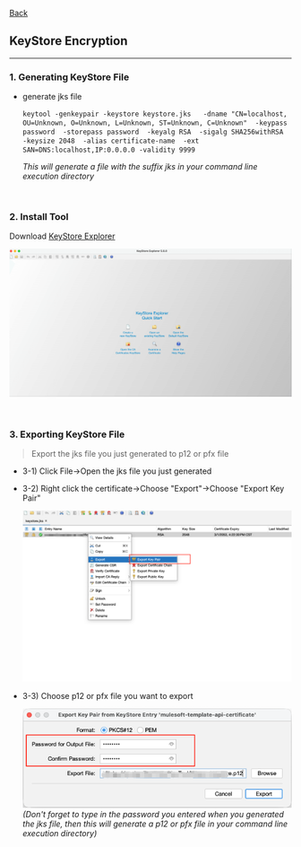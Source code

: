 [Back](README.md)

## KeyStore Encryption

<hr>


### 1. Generating KeyStore File

- generate jks file

  ```shell
  keytool -genkeypair -keystore keystore.jks   -dname "CN=localhost, OU=Unknown, O=Unknown, L=Unknown, ST=Unknown, C=Unknown"  -keypass password  -storepass password  -keyalg RSA  -sigalg SHA256withRSA  -keysize 2048  -alias certificate-name  -ext SAN=DNS:localhost,IP:0.0.0.0 -validity 9999
  ```

  _This will generate a file with the suffix jks in your command line execution directory_

&nbsp;

### 2. Install Tool

Download [KeyStore Explorer](https://keystore-explorer.org/downloads.html)

![KeyStore Explorer](https://raw.githubusercontent.com/Elliot518/mcp-oss-tech/refs/heads/main/tools/encryption/keystore_explorer.png)

&nbsp;

### 3. Exporting KeyStore File

> Export the jks file you just generated to p12 or pfx file

- 3-1) Click File->Open the jks file you just generated

- 3-2) Right click the certificate->Choose "Export"->Choose "Export Key Pair"

  ![Export Certificate File](https://raw.githubusercontent.com/Elliot518/mcp-oss-tech/refs/heads/main/tools/encryption/export_jks_p12.png)

- 3-3) Choose p12 or pfx file you want to export

  ![Export Certificate File](https://raw.githubusercontent.com/Elliot518/mcp-oss-tech/refs/heads/main/tools/encryption/choose_p12_file.png)
  _(Don't forget to type in the password you entered when you generated the jks file, then this will generate a p12 or pfx file in your command line execution directory)_
